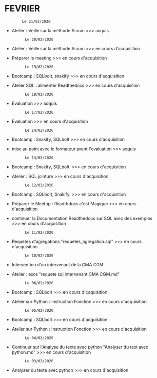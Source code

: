FEVRIER
=======


            Le 21/02/2020

- Atelier : Veille sur la méthode Scrum                 >>> acquis



            Le 20/02/2020

- Atelier : Veille sur la méthode Scrum                 >>> en cours d'acquisition
- Préparer le meeting                                   >>> en cours d'acquisition 



            Le 19/02/2020

- Bootcamp : SQLbolt, snakify                           >>> en cours d'acquisition
- Atelier SQL : alimenter Readthedocs                   >>> en cours d'acquisition


            Le 18/02/2020

- Evaluation                                            >>> acquis


            Le 17/02/2020

- Evaluation                                            >>> en cours d'acquisition


            Le 14/02/2020

- Bootcamp : Snakify, SQLbolt                           >>> en cours d'acquisition
- mise au point avec le formateur avant l'evaluation    >>> acquis


            Le 13/02/2020

- Bootcamp : Snakify, SQLbolt.                          >>> en cours d'acquisition
- Atelier : SQL jointure                                >>> en cours d'acquisition


            Le 12/02/2020

- Bootcamp : SQLbolt, Snakify.                          >>> en cours d'acquisition
- Préparer le Meetup : Readthdocs c'est Magique         >>> en cours d'acquisition
- continuer la Documentation Readthedocs sur SQL avec des exemples >>> en cours d'acquisition

            Le 11/02/2020

- Requetes d'agregations:"requetes_agregation.sql"      >>> en cours d'acquisition


            Le 10/02/2020

- Intervention d'un intervenant de la CMA CGM
- Atelier :  exos "requete sql intervenant CMA CGM.md"


            Le 06/02/2020

- Bootcamp : SQLbolt                                    >>> en cours d'caquisition
- Atelier sur Python : Instruction Fonction             >>> en cours d'acquisition


            Le 05/02/2020
        
- Bootcamp : SQLbolt                                    >>> en cours d'acquisition
- Atelier sur Python : Instruction Fonction             >>> en cours d'acquisition



            Le 04/02/2020

- Continuer sur l'Analyse du texte avec python "Analyser du text avec python.md"  >>> en cours d'acquisition


            Le 03/02/2020

- Analyser du texte avec python                         >>> en cours d'acquisition
